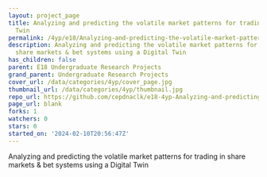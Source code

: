 ```yaml
---
layout: project_page
title: Analyzing and predicting the volatile market patterns for trading using a Digital
  Twin
permalink: /4yp/e18/Analyzing-and-predicting-the-volatile-market-patterns-for-trading-using-a-Digital-Twin/
description: Analyzing and predicting the volatile market patterns for trading in
  share markets & bet systems using a Digital Twin
has_children: false
parent: E18 Undergraduate Research Projects
grand_parent: Undergraduate Research Projects
cover_url: /data/categories/4yp/cover_page.jpg
thumbnail_url: /data/categories/4yp/thumbnail.jpg
repo_url: https://github.com/cepdnaclk/e18-4yp-Analyzing-and-predicting-the-volatile-market-patterns-for-trading-using-a-Digital-Twin
page_url: blank
forks: 1
watchers: 0
stars: 0
started_on: '2024-02-10T20:56:47Z'
---
```


Analyzing and predicting the volatile market patterns for trading in share markets & bet systems using a Digital Twin